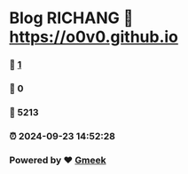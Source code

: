 # Blog RICHANG :link: https://o0v0.github.io 
### :page_facing_up: [1](https://o0v0.github.io/tag.html) 
### :speech_balloon: 0 
### :hibiscus: 5213 
### :alarm_clock: 2024-09-23 14:52:28 
### Powered by :heart: [Gmeek](https://github.com/Meekdai/Gmeek)
